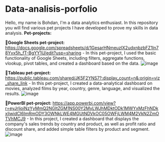 # Data-analisis-porfolio
Hello, my name is Bohdan, I'm a data analytics enthusiast. In this repository you will find various pet projects I have developed to prove my skills in data analysis.
**Pet-projects:**

🔗**Google Sheets pet-project:** https://docs.google.com/spreadsheets/d/1GesarHNmeuzIX2udxnbzbFZ1In78Yvx5h_fT-BgYY1U/edit?usp=sharing - In this pet-project, I used the basic functionality of Google Sheets, including filters, aggregate functions, vlookup, pivot tables, and created a dashboard based on the data.
![image](https://github.com/user-attachments/assets/fb4ebf7b-cebb-421c-9194-534af2c6809d)


🔗**Tableau pet-project:** https://public.tableau.com/shared/JK5F2YNS7?:display_count=n&:origin=viz_share_link - In this pet-project, I created a data-analytical dashboard on movies, analyzed films by year, country, genre, language, and visualized the results.
![image](https://github.com/user-attachments/assets/8c3a2bef-8ca8-4e71-92a0-be6d78d167ed)

🔗**PowerBI pet-project:** https://app.powerbi.com/view?r=eyJrIjoiNzYyMmQ2NGItZGM1NS00Y2MyLWJhMDktODk1MWYxMzFhNDkxIiwidCI6ImRmODY3OWNkLWE4MGUtNDVkOC05OWFjLWM4M2VkN2ZmOTVhMCJ9 - In this project, I created a dashboard that displays the company's sales trends by country and product, as well as profit ratio and discount share, and added simple table filters by product and segment.
![image](https://github.com/user-attachments/assets/49b7a576-0d92-402f-9258-b779d2614b5a)
